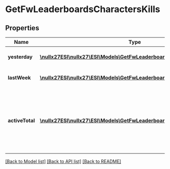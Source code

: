 # GetFwLeaderboardsCharactersKills

## Properties
Name | Type | Description | Notes
------------ | ------------- | ------------- | -------------
**yesterday** | [**\nullx27ESI\nullx27\ESI\Models\GetFwLeaderboardsCharactersYesterday[]**](GetFwLeaderboardsCharactersYesterday.md) | Top 100 ranking of pilots by kills in the past day | 
**lastWeek** | [**\nullx27ESI\nullx27\ESI\Models\GetFwLeaderboardsCharactersLastWeek[]**](GetFwLeaderboardsCharactersLastWeek.md) | Top 100 ranking of pilots by kills in the past week | 
**activeTotal** | [**\nullx27ESI\nullx27\ESI\Models\GetFwLeaderboardsCharactersActiveTotal[]**](GetFwLeaderboardsCharactersActiveTotal.md) | Top 100 ranking of pilots active in faction warfare by total kills. A pilot is considered \&quot;active\&quot; if they have participated in faction warfare in the past 14 days. | 

[[Back to Model list]](../README.md#documentation-for-models) [[Back to API list]](../README.md#documentation-for-api-endpoints) [[Back to README]](../README.md)


